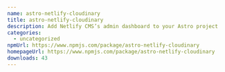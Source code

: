 ```yaml
---
name: astro-netlify-cloudinary
title: astro-netlify-cloudinary
description: Add Netlify CMS’s admin dashboard to your Astro project
categories:
  - uncategorized
npmUrl: https://www.npmjs.com/package/astro-netlify-cloudinary
homepageUrl: https://www.npmjs.com/package/astro-netlify-cloudinary
downloads: 43
---
```

